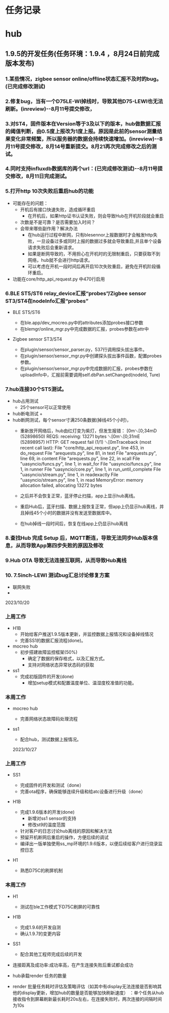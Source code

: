 # 任务记录
# hub
## 1.9.5的开发任务(任务环境：1.9.4 ，8月24日前完成版本发布)
### 1.某些情况，zigbee sensor online/offline状态汇报不及时的bug。(已完成修改测试)
### 2.修复bug，当有一个D75LE-WI掉线时，导致其他D75-LEWI也无法刷新。(inreview)--8月11号提交修改，
### 3.对ST4，固件版本在Version等于3及以下的版本，hub做数据汇报的阈值判断，由0.5度上报改为1度上报。原因是此前的sensor测量结果变化非常频繁，所以服务器的数据会持续快速增加。(inreview)--8月11号提交修改，8月14号重新提交。8月21再次完成修改之后的测试。
### 4.同时支持influxdb数据库的两个url：(已完成修改测试)--8月11号提交修改，8月11日完成测试。
### 5.打开http 10次失败后重启hub的功能
+ 可能存在的问题：
    + 开机后有接口快速失败，造成循环重启
        + 在开机后，如果http证书认证失败，则会导致Hub在开机阶段就会重启
    + 次数是不是可靠？是否需要加入时间？
    + 会带来哪些副作用？解决办法
        + 在hub运行过程中断网，只有blesennor上报数据时才会触发http失败，一旦设备过多或同时上报的数据过多就会导致重启,并且单个设备请求失败后会重新请求。
        + 如果是断网导致的，不用担心在开机时的无限制重启，只要获取不到网络，hub就不会进行http请求。
        + 可以考虑在开机一段时间后再开启10次失败重启，避免在开机阶段循环重启。
+ 功能在core/http_api_request.py 中470行启用
### 6.BLE ST5/ST6 relay_device汇报“probes”/Zigbee sensor ST3/ST4在nodeInfo汇报“probes”
+ BLE ST5/ST6
    + 在ble.app/dev_mocreo.py中的attributes添加probes接口参数
    + 在blemgr/online_mgr.py中完成数据的汇报，probes参数在attr中
    
+ Zigbee sensor ST3/ST4
    + 在plugin/sensor/sensor_parser.py，537行调用探头拔出事件。
    + 在plugin/sensor/sensor_mgr.py中创建探头拔出事件函数，配置probes参数。
    + 在plugin/sensor/sensor_mgr.py中完成数据的汇报，probes参数在uploadInfo中，汇报前需要调用self.dbPan.setChanged(nodeId, Ture)
### 7.hub连接30个ST5测试。
+ hub占用测试
    + 25个sensor可以正常使用
+ hub断电测试
    + 
+ hub断网测试，每个sensor寸满250条数据(掉线45个小时)，
    + 重新放开网络后，hub由红灯变为紫灯，但发生报错：
        [0m␛[0;34mD (52898650) REQS: receiving: 13271 bytes
        ␛[0m␛[0;31mE (52898957) HTTP: GET request fail (1/1)
        ␛[0mTraceback (most recent call last):
        File "core/http_api_request.py", line 453, in do_request
        File "arequests.py", line 81, in text
        File "arequests.py", line 69, in content
        File "arequests.py", line 22, in xcall
        File "uasyncio/funcs.py", line 1, in wait_for
        File "uasyncio/funcs.py", line 1, in runner
        File "uasyncio/core.py", line 1, in run_until_complete
        File "uasyncio/stream.py", line 1, in readexactly
        File "uasyncio/stream.py", line 1, in read
        MemoryError: memory allocation failed, allocating 13272 bytes
    + 之后并不会恢复正常，蓝牙停止扫描，app上显示hub离线。
    + 重启Hub后，蓝牙扫描、数据上报恢复正常，但app上仍显示hub离线，并且掉线45个小时的数据并没有发送至数据库中。

    + 在hub掉线一段时间后，恢复在线app上仍显示hub离线
### 8.查找Hub 完成 Setup 后，MQTT断连，导致无法同步Hub版本信息，从而导致App第四步失败的原因及修改
### 9.Hub OTA 导致无法连接互联网，从而导致Hub离线

### 10. 7.5inch-LEWI 测试bug汇总讨论修复方案
+ 联网失败
+ 

2023/10/20
### 上周工作
- H1B
    - 开始给客户推送1.9.5版本更新，并监控数据上报情况和设备掉线情况
    - 完善SS1的数据汇报流程(done)。
- mocreo hub
    - 初步搭建故障监控框架(50%)
        - 确定了数据的保存格式，以及汇报方式。
        - 支持对网络状态异常状态码的获取
- ss1
    - 完成初版固件的开发(done)
        - 增加setup模式和配置温度单位、温湿度校准值的功能。

### 本周工作
- mocreo hub
    - 完善网络状态故障码处理流程
- ss1
    - 配合hub，测试数据上报情况。

    2023/10/27

### 上周工作
- SS1
    - 完成固件的开发和测试（done）
    - 完善ota程序，确保能够连续升级和给atc设备进行升级（done）
- H1B
    - 完成1.9.6版本的开发(done)
        - 新增对ss1 sensor的支持
        - 修改st9的温度范围
    - 针对客户的日志讨论hub离线的原因和解决方法
    - 预留开机断网后重启的操作，方便后续的调试
    - 编译出一版单独使用ss_mp环境的1.9.6版本，以便后续给客户进行烧录监控日志

- H1
    - 熟悉D75C的刷屏机制
### 本周工作
- H1
    - 测试在ble工作模式下D75C刷屏的可靠性
- H1B
    - 完成1.9.6的开发自测
    - 确认1.9.7的变更内容
- SS1
    - 配合其他工程师完成后续的开发
    


- 连接距离及成功率:成功率高，在产生连接失败后重试都会成功
- hub承载render 任务的数量
- render 批量任务耗时评估及策略评估（如其中有display无法连接是否影响其他的display更新，增加hub的数量是否能够加快刷新速度）
    ：单个任务从hub接收指令到屏幕刷新最长耗时20s左右，在连接失败时，两次连接的间隔时间为10s